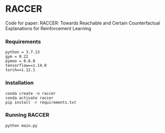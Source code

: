 # RACCER
Code for paper: RACCER: Towards Reachable and Certain Counterfactual Explanations for Reinforcement Learning

### Requirements

```{shell}
python = 3.7.13
gym = 0.22
pymoo = 0.6.0
tensorflow==1.14.0
torch==1.12.1
```

### Installation

```{bash}
conda create -n raccer
conda activate raccer
pip install -r requirements.txt
```

### Running RACCER

```{bash}
python main.py
```
